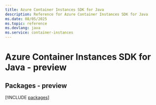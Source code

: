 ```yaml
---
title: Azure Container Instances SDK for Java
description: Reference for Azure Container Instances SDK for Java
ms.date: 08/05/2025
ms.topic: reference
ms.devlang: java
ms.service: container-instances
---
```

# Azure Container Instances SDK for Java - preview
## Packages - preview
[!INCLUDE [packages](container-instances-index.md)]